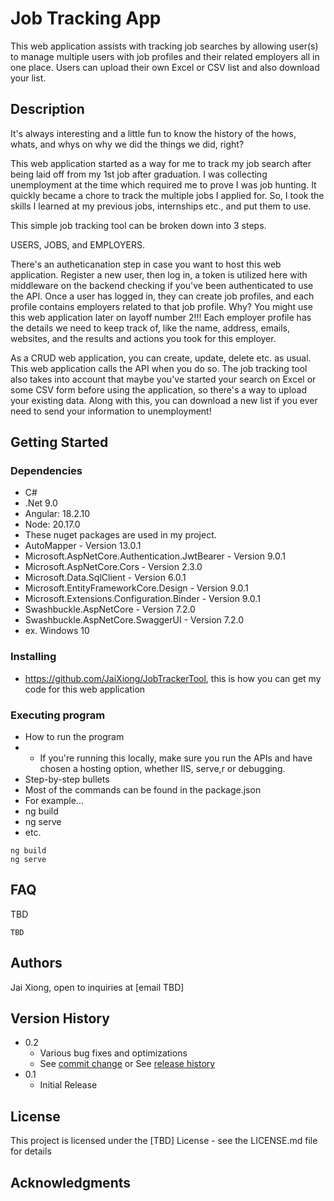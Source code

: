 # Job Tracking App 

This web application assists with tracking job searches by allowing user(s) to manage multiple users with job profiles and their related employers all in one place. Users can upload their own Excel or CSV list and also download your list.

## Description

It's always interesting and a little fun to know the history of the hows, whats, and whys on why we did the things we did, right?

This web application started as a way for me to track my job search after being laid off from my 1st job after graduation. I was collecting unemployment at the time which required me to prove I was job hunting. 
It quickly became a chore to track the multiple jobs I applied for. So, I took the skills I learned at my previous jobs, internships etc., and put them to use.

This simple job tracking tool can be broken down into 3 steps.

USERS, JOBS, and EMPLOYERS.

There's an autheticanation step in case you want to host this web application. Register a new user, then log in, a token is utilized here with middleware on the backend checking if you've been authenticated to use the API.
Once a user has logged in, they can create job profiles, and each profile contains employers related to that job profile. Why? You might use this web application later on layoff number 2!!! 
Each employer profile has the details we need to keep track of, like the name, address, emails, websites, and the results and actions you took for this employer.

As a CRUD web application, you can create, update, delete etc. as usual. This web application calls the API when you do so. The job tracking tool also takes into account that maybe you've started your search on Excel or some 
CSV form before using the application, so there's a way to upload your existing data. Along with this, you can download a new list if you ever need to send your information to unemployment!

## Getting Started

### Dependencies

* C#
* .Net 9.0
* Angular: 18.2.10
* Node: 20.17.0
* These nuget packages are used in my project.
 * AutoMapper - Version 13.0.1
 * Microsoft.AspNetCore.Authentication.JwtBearer - Version 9.0.1
 * Microsoft.AspNetCore.Cors - Version 2.3.0
 * Microsoft.Data.SqlClient - Version 6.0.1
 * Microsoft.EntityFrameworkCore.Design - Version 9.0.1
 * Microsoft.Extensions.Configuration.Binder - Version 9.0.1
 * Swashbuckle.AspNetCore - Version 7.2.0
 * Swashbuckle.AspNetCore.SwaggerUI - Version 7.2.0
 * ex. Windows 10

### Installing

* https://github.com/JaiXiong/JobTrackerTool, this is how you can get my code for this web application

### Executing program

* How to run the program
* * If you're running this locally, make sure you run the APIs and have chosen a hosting option, whether IIS, serve,r or debugging.
* Step-by-step bullets
 * Most of the commands can be found in the package.json
  * For example...
  * ng build
  * ng serve
  * etc.
```
ng build
ng serve
```

## FAQ

TBD
```
TBD
```

## Authors

Jai Xiong, open to inquiries at [email TBD]

## Version History

* 0.2
    * Various bug fixes and optimizations
    * See [commit change]() or See [release history]()
* 0.1
    * Initial Release

## License

This project is licensed under the [TBD] License - see the LICENSE.md file for details

## Acknowledgments
